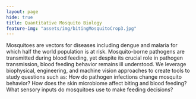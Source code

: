 ```yaml
---
layout: page
hide: true
title: Quantitative Mosquito Biology
feature-img: "assets/img/bitingMosquitoCrop3.jpg"
---
```


Mosquitoes are vectors for diseases including dengue and malaria for which half the world population is at risk. Mosquito-borne pathogens are transmitted during blood feeding, yet despite its crucial role in pathogen transmission, blood feeding behavior remains ill understood. We leverage biophysical, engineering, and machine vision approaches to create tools to study questions such as: How do pathogen infections change mosquito behavior? How does the skin microbiome affect biting and blood feeding? What sensory inputs do mosquitoes use to make feeding decisions? 

<!-- To learn more about my research you can click [here](/research/).
 -->
